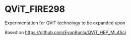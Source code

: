 # QViT_FIRE298
Experimentation for QViT technology to be expanded upon

Based on https://github.com/EyupBunlu/QViT_HEP_ML4Sci
